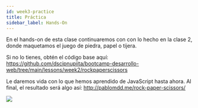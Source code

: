 ```yaml
---
id: week3-practice
title: Práctica
sidebar_label: Hands-On 
---
```

En el hands-on de esta clase continuaremos con con lo hecho en la clase 2, donde maquetamos el juego de piedra, papel o tijera. 

Si no lo tienes, obtén el código base aquí: https://github.com/dscipnupiita/bootcamp-desarrollo-web/tree/main/lessons/week2/rockpaperscissors

Le daremos vida con lo que hemos aprendido de JavaScript hasta ahora. Al final, el resultado será algo así: http://pablomdd.me/rock-paper-scissors/

![](/img/rock-paper-scissors.png)